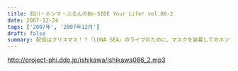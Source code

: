 ```yaml
---
title: 石川・ホンマ・ぶるんのBe-SIDE Your Life! vol.86-2
date: 2007-12-24
tags: ['2007年', '2007年12月']
draft: false
summary: 配信はクリスマス！？『LUNA SEA』のライブのために、マスクを装着してのホンマさん・・・なんでも徹底的な風邪予防のためなんだとか！！意外とこういう人に限って本番に発熱するもんです。さてさて・・・NAMAE
---
```


http://project-phi.ddo.jp/ishikawa/ishikawa086_2.mp3
